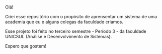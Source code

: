 Olá!

Criei esse repositório com o propósito de aprensentar um sistema de uma academia que eu e alguns colegas da faculdade criamos. 

Esse projeto foi feito no terceiro semestre - Período 3 - da faculdade UNICSUL (Análise e Desenvolvimento de Sistemas).

Espero que gostem!


